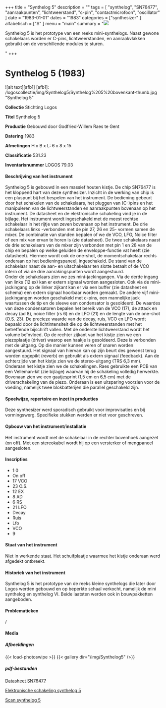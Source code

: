 ﻿+++
title = "Synthelog 5"
description = ""
tags = [
"synthelog", "SN76477", "aanraakpunten", "lichtweerstand", "c-pin", "contactmicrofoon", "oscillator"
]
date = "1983-01-01"
dates = "1983"
categories = ["synthesizer"
]
alfabetisch = ["S"
]
menu = "main"
summary = "<a href='/logoscollectie/1983/synthelog5'><img src='/logoscollectie/img/Synthelog5/Synthelog%205%20bovenkant-thumb.jpg'></a><p>Synthelog 5 is het prototype van een reeks mini-synthelogs. Naast gewone schakelaars worden er C-pins, lichtweerstanden, en aanraakvlakken gebruikt om de verschillende modules te sturen.</p>"
+++

# Synthelog 5 (1983)

![alt text][afb1]
[afb1]: /logoscollectie/img/Synthelog5/Synthelog%205%20bovenkant-thumb.jpg "Synthelog 5"

**Collectie**
Stichting Logos

**Titel**
Synthelog 5

**Productie**
Gebouwd door Godfried-Willem Raes te Gent

**Datering**
1983

**Afmetingen**
H x B x L: 6 x 8 x 15

**Classificatie**
531.23

**Inventarisnummer**
LOGOS 79.03

#### Beschrijving van het instrument
Synthelog 5 is gebouwd in een massief houten kistje. De chip SN76477 is het kloppend hart van deze synthesizer. Inzicht in de werking van chip is een pluspunt bij het bespelen van het instrument.
De bediening gebeurt door het schakelen van de schakelaars, het pluggen van (C-)pins en het manipuleren van de lichtweerstanden en aanraakpunten bovenaan op het instrument. De datasheet en de elektronische schakeling vind je in de bijlage.
Het instrument wordt ingeschakeld met de meest rechtse schakelaar in het rijtje van zeven bovenaan op het instrument. De drie schakelaars links -verbonden met de pin 27, 26 en 25- vormen samen de mixer. De combinatie van standen bepalen of we de VCO, LFO, Noice filter of een mix van ervan te horen is (zie datasheet). De twee schakelaars naast de drie schakelaars van de mixer zijn verbonden met pin 1 en 28 van de chip en bepalen op welke geluiden de enveloppe-functie vat heeft (zie datasheet). Hiermee wordt ook de one-shot, de momentschakelaar rechts onderaan op het bedieningspaneel, ingeschakeld. De stand van de schakelaar naast de aan- en uitschakelaar ten slotte betaalt of de VCO intern of via de drie aanrakingspunten wordt aangestuurd.  
Onder de schakelaars zien we zes mini-jackingangen. Via de derde ingang van links (12 ex) kan er extern signaal worden aangesloten. Ook via de mini-jackingang op de linker zijkant kan er via een buffer (zie datasheet en schema) een extern signaal hoorbaar worden gemaakt. De andere vijf mini-jackingangen worden geschakeld met c-pins, een mannelijke jack waartussen de tip en de sleeve een condensator is gesoldeerd. De waardes van deze condensatoren bepalen het bereik van de VCO (17), de attack en decay (ad 8), noice filter (rs 6) en de LFO (21) en de lengte van de one-shot (O.S. 23). De precieze waarde van de decay, ruis, VCO en LFO wordt bepaald door de lichtintensiteit die op de lichtweerstanden met het betreffende bijschrift vallen.
Met de onderste lichtweerstand wordt het volume beïnvloed. 
Op de rechter zijkant van het kistje zien we een piezoplaatje (driver) waarop een haakje is gesoldeerd. Deze is verbonden met de uitgang. Op die manier kunnen veren of snaren worden aangestuurd. Het signaal van hiervan kan op zijn beurt des gewenst terug worden opgepikt (reverb) en gebruikt als extern signaal (feedback).
Aan de achterzijde van het kistje zien we de stereo-uitgang (TRS 6,3 mm).
Onderaan het kistje zien we de schakelingen. Raes gebruikte een PCB van een Velleman-kit (zie bijlage) waarvan hij de schakeling volledig herwerkte. Bovenaan zien we een gaatjesprint (1,5 cm en 6,5 cm) met de driverschakeling van de piezo. Onderaan is een uitsparing voorzien voor de voeding, namelijk twee blokbatterijen die parallel geschakeld zijn.        

#### Speelwijze, repertoire en inzet in producties
Deze synthesizer werd sporadisch gebruikt voor improvisaties en bij vormingswerg. Specifieke stukken werden er niet voor geschreven.

#### Opbouw van het instrument/installatie
Het instrument wordt met de schakelaar in de rechter bovenhoek aangezet (on off). Met een stereokabel wordt hij op een versterker of mengpaneel aangesloten. 

#### Inscripties
- 1 0
- On off
- 17 VCO
- 23 O.S.
- 12 EX
- 8 AD
- 6 RS 
- 21 LFO
- Decay
- Ruis
- Lfo
- VCO
- 9

#### Staat van het instrument
Niet in werkende staat. Het schuifplaatje waarmee het kistje onderaan werd afgedekt ontbreekt.

#### Historiek van het instrument
Synthelog 5 is het prototype van de reeks kleine synthelogs die later door Logos werden gebouwd en op beperkte schaal verkocht, namelijk de mini synthelog en synthelog VI. Beide laatsten werden ook in bouwpakketten aangeboden. 

#### Problematieken
/

#### Media
##### Afbeeldingen
{{< load-photoswipe >}}
{{< gallery dir="/img/Synthelog5" />}}

##### pdf-bestanden
[Datasheet SN76477](/logoscollectie/pdf/Synthelog5/Datasheet_SN76477.pdf)

[Elektronische schakeling synthelog 5](/logoscollectie/pdf/Synthelog5/Elektronische_schakeling_synthelog_5.pdf)

[Scan synthelog 5](/logoscollectie/pdf/Synthelog2/Scan_synthelog_5.pdf)